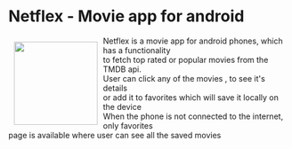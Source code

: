 # Netflex - Movie app for android

<img src="https://github.com/andguladzeshio/Netflex/blob/develop/app/src/main/res/mipmap-xxxhdpi/logo.png?raw=true" alt="" align="left"
width="150" hspace="10" vspace="10">
Netflex is a movie app for android phones, which has a functionality <br>
to fetch top rated or popular movies from the TMDB api. <br>
User can click any of the movies , to see it's details  <br>
or add it to favorites which will save it locally on the device  <br>
When the phone is not connected to the internet, only favorites  <br>
page is available where user can see all the saved movies 

